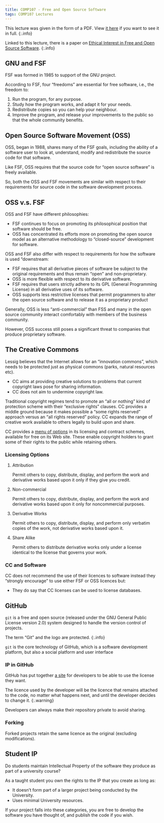 ```yaml
---
title: COMP107 - Free and Open Source Software
tags: COMP107 Lectures
---
```


This lecture was given in the form of a PDF. View [it here]({{site.baseurl}}/assets/comp107/lectures/2020-12-18.pdf) if you want to see it in full.
{:.info}

Linked to this lecture, there is a paper on [Ethical Interest in Free and Open
Source Software]({{site.baseurl}}/assets/comp107/lectures/2020-12-18-2.pdf).
{:.info}

## GNU and FSF
FSF was formed in 1985 to support of the GNU project.

According to FSF, four “freedoms” are essential for free software, i.e., the freedom to:

1. Run the program, for any purpose.
1. Study how the program works, and adapt it for your needs.
1. Redistribute copies so you can help your neighbour.
1. Improve the program, and release your improvements to the public so that the whole community benefits.

## Open Source Software Movement (OSS)
OSS, began in 1988, shares many of the FSF goals, including the ability of a software user to look at, understand, modify and redistribute the source code for that software.

Like FSF, OSS requires that the source code for “open source software” is freely available.

So, both the OSS and FSF movements are similar with respect to their requirements for source code in the software development process.

## OSS v.s. FSF
OSS and FSF have different philosophies:

* FSF continues to focus on promoting its philosophical position that software should be free.
* OSS has concentrated its efforts more on promoting the open source model as an alternative methodology to “closed-source” development for software.

OSS and FSF also differ with respect to requirements for how the software is used “downstream:

* FSF requires that all derivative pieces of software be subject to the original requirements and thus remain “open” and non-proprietary.
* OSS is more flexible with respect to its derivative software.
* FSF requires that users strictly adhere to its GPL (General Programming License) in all derivative uses of its software.
* OSS supports less restrictive licenses that permit programmers to alter the open source software and to release it as a proprietary product

Generally, OSS is less “anti-commercial” than FSS and many in the open source community interact comfortably with members of the business community.

However, OSS success still poses a significant threat to companies that produce proprietary software.

## The Creative Commons
Lessig believes that the Internet allows for an “innovation commons”, which needs to be protected just as physical
commons (parks, natural resources etc).

* CC aims at providing creative solutions to problems that current copyright laws pose for sharing information.
* CC does not aim to undermine copyright law.

Traditional copyright regimes tend to promote an “all or nothing” kind of protection scheme with their “exclusive
rights” clauses. CC provides a middle ground because it makes possible a “some rights reserved” approach versus an “all rights reserved” policy. CC expands the range of creative work available to others legally to build upon and share.

CC provides a [menu of options](https://creativecommons.org/choose/) in its licensing and contract schemes, available for free on its Web site.
These enable copyright holders to grant some of their rights to the public while retaining others.

### Licensing Options

1. Attribution

	Permit others to copy, distribute, display, and perform the work and derivative works based upon it only if they give you credit.
2. Non-commercial

	Permit others to copy, distribute, display, and perform the work and derivative works based upon it only for noncommercial purposes.
3. Derivative Works

	Permit others to copy, distribute, display, and perform only verbatim copies of the work, not derivative works based upon it.
4. Share Alike

	Permit others to distribute derivative works only under a license identical to the license that governs your work.

### CC and Software
CC does not recommend the use of their licences to software instead they “strongly encourage” to use either FSF
or OSS licences but:

* They do say that CC licenses can be used to license databases.

## GitHub
`git` is a free and open source (released under the GNU General Public License version 2.0) system designed to handle the version control of projects. 

The term “Git” and the logo are protected.
{:.info}

`git` is the core technology of GitHub, which is a software development platform, but also a social platform and user interface

### IP in GitHub
GitHub has put together [a site](https://choosealicense.com/) for developers to be able to use the license they want.

The licence used by the developer will be the licence that remains attached to the code, no matter what happens next, and until the developer decides to change it.
{:.warning}

Developers can always make their repository private to avoid sharing.

### Forking
Forked projects retain the same licence as the original (excluding modifications).

## Student IP
Do students maintain Intellectual Property of the software they produce as part of a university course?

As a taught student you own the rights to the IP that you create as long as:

* It doesn’t form part of a larger project being conducted by the University.
* Uses minimal University resources. 

If your project falls into these categories, you are free to develop the software you have thought of, and publish the code if you wish.